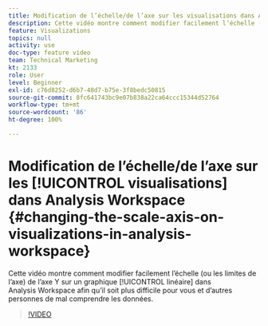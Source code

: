 ```yaml
---
title: Modification de l’échelle/de l’axe sur les visualisations dans Analysis Workspace
description: Cette vidéo montre comment modifier facilement l’échelle (ou les limites de l’axe) de l’axe Y sur un graphique linéaire dans Analysis Workspace afin qu’il soit plus difficile pour vous et d’autres personnes de mal comprendre les données.
feature: Visualizations
topics: null
activity: use
doc-type: feature video
team: Technical Marketing
kt: 2133
role: User
level: Beginner
exl-id: c76d8252-d6b7-48d7-b75e-3f8bedc50815
source-git-commit: 8fc641743bc9e07b838a22ca64ccc15344d52764
workflow-type: tm+mt
source-wordcount: '86'
ht-degree: 100%

---
```


# Modification de l’échelle/de l’axe sur les [!UICONTROL visualisations] dans Analysis Workspace {#changing-the-scale-axis-on-visualizations-in-analysis-workspace}

Cette vidéo montre comment modifier facilement l’échelle (ou les limites de l’axe) de l’axe Y sur un graphique [!UICONTROL linéaire] dans Analysis Workspace afin qu’il soit plus difficile pour vous et d’autres personnes de mal comprendre les données.

>[!VIDEO](https://video.tv.adobe.com/v/41446/?quality=12&learn=on&captions=fre_fr)
